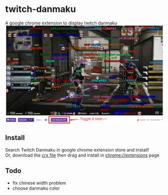 # twitch-danmaku
A google chrome extension to display twitch danmaku  
![preview](./screenshoot.png)  

## Install  
Search Twitch Danmaku in google chrome extension store and install!  
Or, download the [crx file](./twitchDanmaku.crx) then drag and install in [chrome://extensions](chrome://extensions) page

## Todo
* fix chinese width problem
* choose danmaku color

